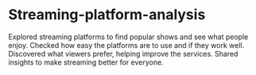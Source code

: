 # Streaming-platform-analysis
Explored streaming platforms to find popular shows and see what people enjoy. Checked how easy the platforms are to use and if they work well. Discovered what viewers prefer, helping improve the services. Shared insights to make streaming better for everyone.
